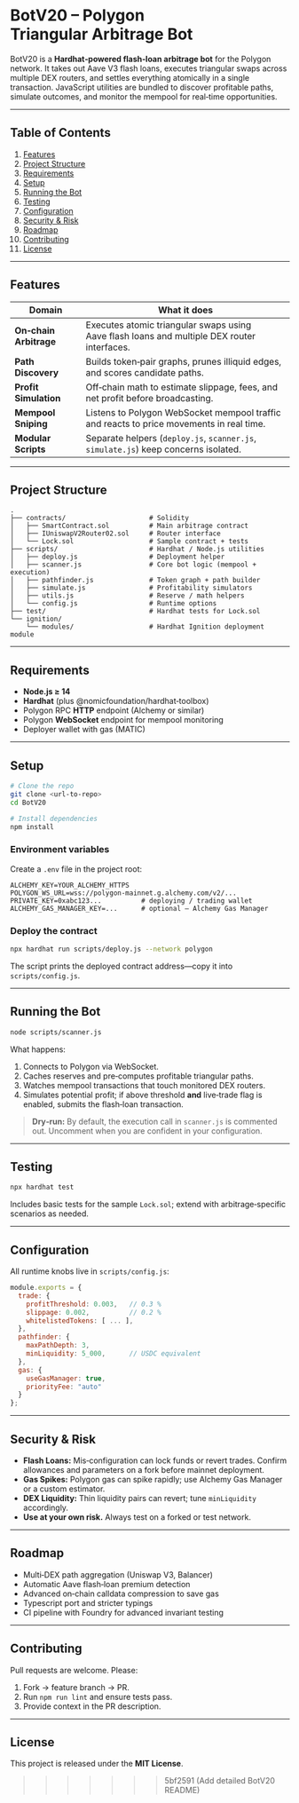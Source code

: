 # BotV20 – Polygon Triangular Arbitrage Bot

BotV20 is a **Hardhat‑powered flash‑loan arbitrage bot** for the Polygon network. It takes out Aave V3 flash loans, executes triangular swaps across multiple DEX routers, and settles everything atomically in a single transaction. JavaScript utilities are bundled to discover profitable paths, simulate outcomes, and monitor the mempool for real‑time opportunities.

---

## Table of Contents

1. [Features](#features)
2. [Project Structure](#project-structure)
3. [Requirements](#requirements)
4. [Setup](#setup)
5. [Running the Bot](#running-the-bot)
6. [Testing](#testing)
7. [Configuration](#configuration)
8. [Security & Risk](#security--risk)
9. [Roadmap](#roadmap)
10. [Contributing](#contributing)
11. [License](#license)

---

## Features

|  Domain                |  What it does                                                                               |
| ---------------------- | ------------------------------------------------------------------------------------------- |
| **On‑chain Arbitrage** | Executes atomic triangular swaps using Aave flash loans and multiple DEX router interfaces. |
| **Path Discovery**     | Builds token‑pair graphs, prunes illiquid edges, and scores candidate paths.                |
| **Profit Simulation**  | Off‑chain math to estimate slippage, fees, and net profit before broadcasting.              |
| **Mempool Sniping**    | Listens to Polygon WebSocket mempool traffic and reacts to price movements in real time.    |
| **Modular Scripts**    | Separate helpers (`deploy.js`, `scanner.js`, `simulate.js`) keep concerns isolated.         |

---

## Project Structure

```
.
├── contracts/                     # Solidity
│   ├── SmartContract.sol          # Main arbitrage contract
│   ├── IUniswapV2Router02.sol     # Router interface
│   └── Lock.sol                   # Sample contract + tests
├── scripts/                       # Hardhat / Node.js utilities
│   ├── deploy.js                  # Deployment helper
│   ├── scanner.js                 # Core bot logic (mempool + execution)
│   ├── pathfinder.js              # Token graph + path builder
│   ├── simulate.js                # Profitability simulators
│   ├── utils.js                   # Reserve / math helpers
│   └── config.js                  # Runtime options
├── test/                          # Hardhat tests for Lock.sol
└── ignition/
    └── modules/                   # Hardhat Ignition deployment module
```

---

## Requirements

- **Node.js ≥ 14**
- **Hardhat** (plus @nomicfoundation/hardhat‑toolbox)
- Polygon RPC **HTTP** endpoint (Alchemy or similar)
- Polygon **WebSocket** endpoint for mempool monitoring
- Deployer wallet with gas (MATIC)

---

## Setup

```bash
# Clone the repo
git clone <url‑to‑repo>
cd BotV20

# Install dependencies
npm install
```

### Environment variables

Create a `.env` file in the project root:

```env
ALCHEMY_KEY=YOUR_ALCHEMY_HTTPS
POLYGON_WS_URL=wss://polygon-mainnet.g.alchemy.com/v2/...
PRIVATE_KEY=0xabc123...          # deploying / trading wallet
ALCHEMY_GAS_MANAGER_KEY=...      # optional – Alchemy Gas Manager
```

### Deploy the contract

```bash
npx hardhat run scripts/deploy.js --network polygon
```

The script prints the deployed contract address—copy it into `scripts/config.js`.

---

## Running the Bot

```bash
node scripts/scanner.js
```

What happens:

1. Connects to Polygon via WebSocket.
2. Caches reserves and pre‑computes profitable triangular paths.
3. Watches mempool transactions that touch monitored DEX routers.
4. Simulates potential profit; if above threshold **and** live‑trade flag is enabled, submits the flash‑loan transaction.

> **Dry‑run:** By default, the execution call in `scanner.js` is commented out. Uncomment when you are confident in your configuration.

---

## Testing

```bash
npx hardhat test
```

Includes basic tests for the sample `Lock.sol`; extend with arbitrage‑specific scenarios as needed.

---

## Configuration

All runtime knobs live in `scripts/config.js`:

```js
module.exports = {
  trade: {
    profitThreshold: 0.003,   // 0.3 %
    slippage: 0.002,          // 0.2 %
    whitelistedTokens: [ ... ],
  },
  pathfinder: {
    maxPathDepth: 3,
    minLiquidity: 5_000,      // USDC equivalent
  },
  gas: {
    useGasManager: true,
    priorityFee: "auto"
  }
};
```

---

## Security & Risk

- **Flash Loans:** Mis‑configuration can lock funds or revert trades. Confirm allowances and parameters on a fork before mainnet deployment.
- **Gas Spikes:** Polygon gas can spike rapidly; use Alchemy Gas Manager or a custom estimator.
- **DEX Liquidity:** Thin liquidity pairs can revert; tune `minLiquidity` accordingly.
- **Use at your own risk.** Always test on a forked or test network.

---

## Roadmap

- Multi‑DEX path aggregation (Uniswap V3, Balancer)
- Automatic Aave flash‑loan premium detection
- Advanced on‑chain calldata compression to save gas
- Typescript port and stricter typings
- CI pipeline with Foundry for advanced invariant testing

---

## Contributing

Pull requests are welcome. Please:

1. Fork → feature branch → PR.
2. Run `npm run lint` and ensure tests pass.
3. Provide context in the PR description.

---

## License

This project is released under the **MIT License**.

>>>>>>> 5bf2591 (Add detailed BotV20 README)
